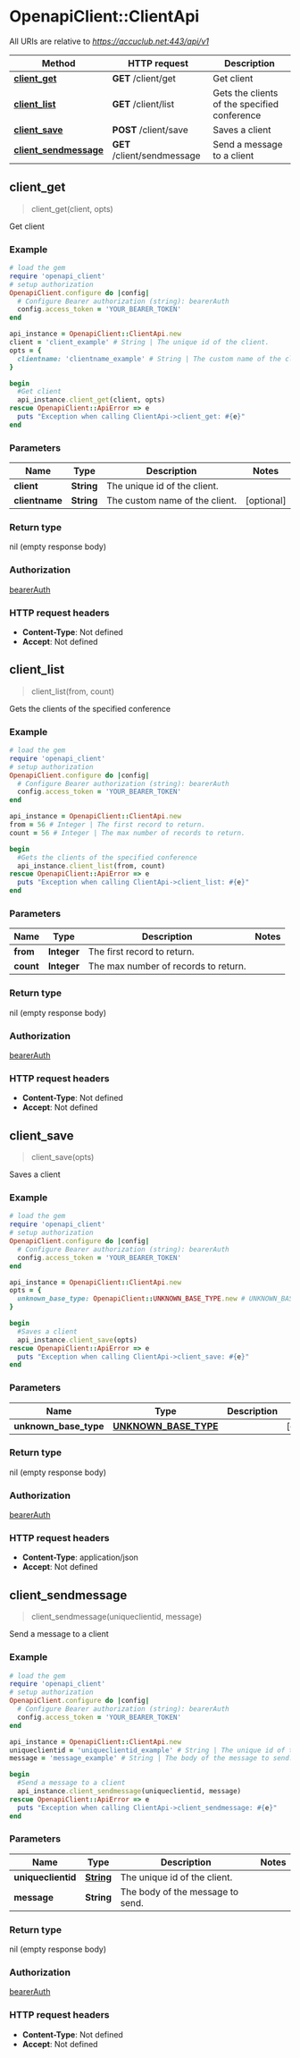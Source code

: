 # OpenapiClient::ClientApi

All URIs are relative to *https://accuclub.net:443/api/v1*

Method | HTTP request | Description
------------- | ------------- | -------------
[**client_get**](ClientApi.md#client_get) | **GET** /client/get | Get client
[**client_list**](ClientApi.md#client_list) | **GET** /client/list | Gets the clients of the specified conference
[**client_save**](ClientApi.md#client_save) | **POST** /client/save | Saves a client
[**client_sendmessage**](ClientApi.md#client_sendmessage) | **GET** /client/sendmessage | Send a message to a client



## client_get

> client_get(client, opts)

Get client

### Example

```ruby
# load the gem
require 'openapi_client'
# setup authorization
OpenapiClient.configure do |config|
  # Configure Bearer authorization (string): bearerAuth
  config.access_token = 'YOUR_BEARER_TOKEN'
end

api_instance = OpenapiClient::ClientApi.new
client = 'client_example' # String | The unique id of the client.
opts = {
  clientname: 'clientname_example' # String | The custom name of the client.
}

begin
  #Get client
  api_instance.client_get(client, opts)
rescue OpenapiClient::ApiError => e
  puts "Exception when calling ClientApi->client_get: #{e}"
end
```

### Parameters


Name | Type | Description  | Notes
------------- | ------------- | ------------- | -------------
 **client** | **String**| The unique id of the client. | 
 **clientname** | **String**| The custom name of the client. | [optional] 

### Return type

nil (empty response body)

### Authorization

[bearerAuth](../README.md#bearerAuth)

### HTTP request headers

- **Content-Type**: Not defined
- **Accept**: Not defined


## client_list

> client_list(from, count)

Gets the clients of the specified conference

### Example

```ruby
# load the gem
require 'openapi_client'
# setup authorization
OpenapiClient.configure do |config|
  # Configure Bearer authorization (string): bearerAuth
  config.access_token = 'YOUR_BEARER_TOKEN'
end

api_instance = OpenapiClient::ClientApi.new
from = 56 # Integer | The first record to return.
count = 56 # Integer | The max number of records to return.

begin
  #Gets the clients of the specified conference
  api_instance.client_list(from, count)
rescue OpenapiClient::ApiError => e
  puts "Exception when calling ClientApi->client_list: #{e}"
end
```

### Parameters


Name | Type | Description  | Notes
------------- | ------------- | ------------- | -------------
 **from** | **Integer**| The first record to return. | 
 **count** | **Integer**| The max number of records to return. | 

### Return type

nil (empty response body)

### Authorization

[bearerAuth](../README.md#bearerAuth)

### HTTP request headers

- **Content-Type**: Not defined
- **Accept**: Not defined


## client_save

> client_save(opts)

Saves a client

### Example

```ruby
# load the gem
require 'openapi_client'
# setup authorization
OpenapiClient.configure do |config|
  # Configure Bearer authorization (string): bearerAuth
  config.access_token = 'YOUR_BEARER_TOKEN'
end

api_instance = OpenapiClient::ClientApi.new
opts = {
  unknown_base_type: OpenapiClient::UNKNOWN_BASE_TYPE.new # UNKNOWN_BASE_TYPE | 
}

begin
  #Saves a client
  api_instance.client_save(opts)
rescue OpenapiClient::ApiError => e
  puts "Exception when calling ClientApi->client_save: #{e}"
end
```

### Parameters


Name | Type | Description  | Notes
------------- | ------------- | ------------- | -------------
 **unknown_base_type** | [**UNKNOWN_BASE_TYPE**](UNKNOWN_BASE_TYPE.md)|  | [optional] 

### Return type

nil (empty response body)

### Authorization

[bearerAuth](../README.md#bearerAuth)

### HTTP request headers

- **Content-Type**: application/json
- **Accept**: Not defined


## client_sendmessage

> client_sendmessage(uniqueclientid, message)

Send a message to a client

### Example

```ruby
# load the gem
require 'openapi_client'
# setup authorization
OpenapiClient.configure do |config|
  # Configure Bearer authorization (string): bearerAuth
  config.access_token = 'YOUR_BEARER_TOKEN'
end

api_instance = OpenapiClient::ClientApi.new
uniqueclientid = 'uniqueclientid_example' # String | The unique id of the client.
message = 'message_example' # String | The body of the message to send.

begin
  #Send a message to a client
  api_instance.client_sendmessage(uniqueclientid, message)
rescue OpenapiClient::ApiError => e
  puts "Exception when calling ClientApi->client_sendmessage: #{e}"
end
```

### Parameters


Name | Type | Description  | Notes
------------- | ------------- | ------------- | -------------
 **uniqueclientid** | [**String**](.md)| The unique id of the client. | 
 **message** | **String**| The body of the message to send. | 

### Return type

nil (empty response body)

### Authorization

[bearerAuth](../README.md#bearerAuth)

### HTTP request headers

- **Content-Type**: Not defined
- **Accept**: Not defined

